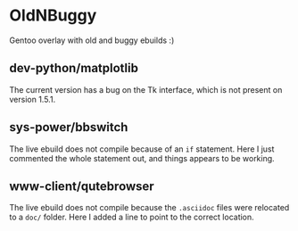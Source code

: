 # OldNBuggy
Gentoo overlay with old and buggy ebuilds :)

## dev-python/matplotlib
The current version has a bug on the Tk interface, which is not present on version 1.5.1.

## sys-power/bbswitch
The live ebuild does not compile because of an `if` statement. Here I just commented the whole statement out, and things appears to be working.

## www-client/qutebrowser
The live ebuild does not compile because the `.asciidoc` files were relocated to a `doc/` folder. Here I added a line to point to the correct location.

